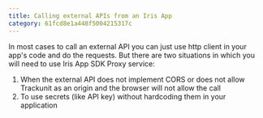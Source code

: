 ```yaml
---
title: Calling external APIs from an Iris App
category: 61fcd8e1a448f5004215317c
---
```



In most cases to call an external API you can just use http client in your app's code and do the requests. But there are
two situations in which you will need to use Iris App SDK Proxy service:

1. When the external API does not implement CORS or does not allow Trackunit as an origin and the browser will not allow
   the call
2. To use secrets (like API key) without hardcoding them in your application

